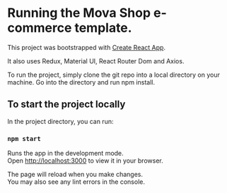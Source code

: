 # Running the Mova Shop e-commerce template.

This project was bootstrapped with [Create React App](https://github.com/facebook/create-react-app).

It also uses Redux, Material UI, React Router Dom and Axios.

To run the project, simply clone the git repo into a local directory on your machine. Go into the directory and run npm install.

## To start the project locally

In the project directory, you can run:

### `npm start`

Runs the app in the development mode.\
Open [http://localhost:3000](http://localhost:3000) to view it in your browser.

The page will reload when you make changes.\
You may also see any lint errors in the console.
